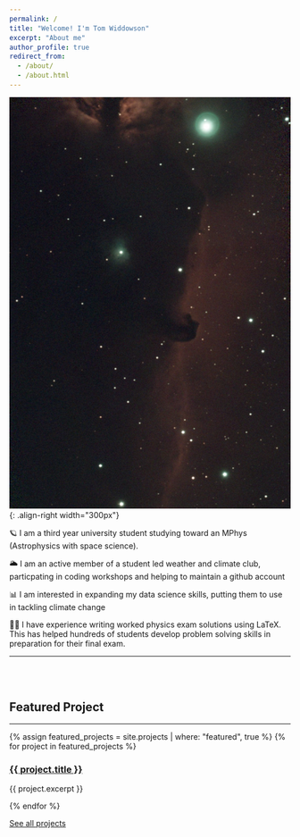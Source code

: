 ```yaml
---
permalink: /
title: "Welcome! I'm Tom Widdowson"
excerpt: "About me"
author_profile: true
redirect_from: 
  - /about/
  - /about.html
---
```



![Horsehead nebula](/images/nebula.jpg){: .align-right width="300px"}

🪐 I am a third year university student studying toward an MPhys (Astrophysics with space science). 

🌥️ I am an active member of a student led weather and climate club, particpating in coding workshops and helping to maintain a github account

📊 I am interested in expanding my data science skills, putting them to use in tackling climate change

🧑‍🔬 I have experience writing worked physics exam solutions using LaTeX. This has helped hundreds of students develop problem solving skills in preparation for their final exam.  

---

<br/><br/>

## Featured Project 
---
<div class="featured-projects">
{% assign featured_projects = site.projects | where: "featured", true %}
{% for project in featured_projects %}
  <div class="project">
    <h3><a href="{{ project.url }}">{{ project.title }}</a></h3>
    <p>{{ project.excerpt }}</p>
  </div>
{% endfor %}
</div>

<p><a href="/projects/" class="project-link">See all projects</a></p>







